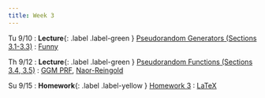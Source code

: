 ```yaml
---
title: Week 3
---
```


Tu 9/10
: **Lecture**{: .label .label-green } [Pseudorandom Generators (Sections 3.1-3.3)](/assets/lecture-notes/collection-F24.pdf)
    : [Funny](https://xkcd.com/221/) 

Th 9/12
: **Lecture**{: .label .label-green } [Pseudorandom Functions (Sections 3.4, 3.5)](/assets/lecture-notes/collection-F24.pdf)
    : [GGM PRF](https://www.wisdom.weizmann.ac.il/~oded/X/ggm.pdf), [Naor-Reingold](https://dl.acm.org/doi/abs/10.1145/972639.972643)

Su 9/15
: **Homework**{: .label .label-yellow } [Homework 3](/assets/homework/hw-3.pdf)
    : [LaTeX](/assets/homework/hw-3.tex)

